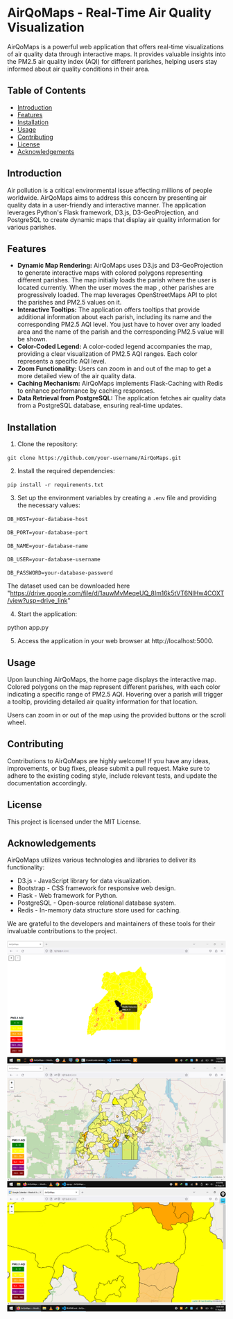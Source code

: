 # AirQoMaps - Real-Time Air Quality Visualization

AirQoMaps is a powerful web application that offers real-time visualizations of air quality data through interactive maps. It provides valuable insights into the PM2.5 air quality index (AQI) for different parishes, helping users stay informed about air quality conditions in their area.

## Table of Contents

- [Introduction](#introduction)
- [Features](#features)
- [Installation](#installation)
- [Usage](#usage)
- [Contributing](#contributing)
- [License](#license)
- [Acknowledgements](#acknowledgements)

## Introduction

Air pollution is a critical environmental issue affecting millions of people worldwide. AirQoMaps aims to address this concern by presenting air quality data in a user-friendly and interactive manner. The application leverages Python's Flask framework, D3.js, D3-GeoProjection, and PostgreSQL to create dynamic maps that display air quality information for various parishes.

## Features

- **Dynamic Map Rendering:** AirQoMaps uses D3.js and D3-GeoProjection to generate interactive maps with colored polygons representing different parishes. The map initially loads the parish where the user is located currently. When the user moves the map , other parishes are progressively loaded. The map leverages OpenStreetMaps API to plot the parishes and PM2.5 values on it.
- **Interactive Tooltips:** The application offers tooltips that provide additional information about each parish, including its name and the corresponding PM2.5 AQI level. You just have to hover over any loaded area and the name of the parish and the corresponding PM2.5 value will be shown.
- **Color-Coded Legend:** A color-coded legend accompanies the map, providing a clear visualization of PM2.5 AQI ranges. Each color represents a specific AQI level.
- **Zoom Functionality:** Users can zoom in and out of the map to get a more detailed view of the air quality data.
- **Caching Mechanism:** AirQoMaps implements Flask-Caching with Redis to enhance performance by caching responses.
- **Data Retrieval from PostgreSQL:** The application fetches air quality data from a PostgreSQL database, ensuring real-time updates.


## Installation

1. Clone the repository:

`git clone https://github.com/your-username/AirQoMaps.git`

2. Install the required dependencies:

`pip install -r requirements.txt`


3. Set up the environment variables by creating a `.env` file and providing the necessary values:

`DB_HOST=your-database-host`

`DB_PORT=your-database-port`

`DB_NAME=your-database-name`

`DB_USER=your-database-username`

`DB_PASSWORD=your-database-password`

The dataset used can be downloaded here "https://drive.google.com/file/d/1auwMvMeqeUQ_8Im16k5tVT6NlHw4COXT/view?usp=drive_link" 


4. Start the application:

python app.py

5. Access the application in your web browser at http://localhost:5000.

## Usage

Upon launching AirQoMaps, the home page displays the interactive map. Colored polygons on the map represent different parishes, with each color indicating a specific range of PM2.5 AQI. Hovering over a parish will trigger a tooltip, providing detailed air quality information for that location.

Users can zoom in or out of the map using the provided buttons or the scroll wheel.

## Contributing

Contributions to AirQoMaps are highly welcome! If you have any ideas, improvements, or bug fixes, please submit a pull request. Make sure to adhere to the existing coding style, include relevant tests, and update the documentation accordingly.

## License

This project is licensed under the MIT License.

## Acknowledgements

AirQoMaps utilizes various technologies and libraries to deliver its functionality:

- D3.js - JavaScript library for data visualization.
- Bootstrap - CSS framework for responsive web design.
- Flask - Web framework for Python.
- PostgreSQL - Open-source relational database system.
- Redis - In-memory data structure store used for caching.

We are grateful to the developers and maintainers of these tools for their invaluable contributions to the project.

![AirQoMaps Screenshot](static/airqo_maps.png)
![AirQoMaps Screenshot](static/Maps.png)
![AirQoMaps Screenshot](static/progress.png)


